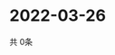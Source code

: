 # 2022-03-26
  共 0条

  <!-- BEGIN -->
  <!-- 最后更新时间Sat Mar 26 2022 12:08:39 GMT+0000 (Coordinated Universal Time) -->
  
  <!-- END -->
  
  